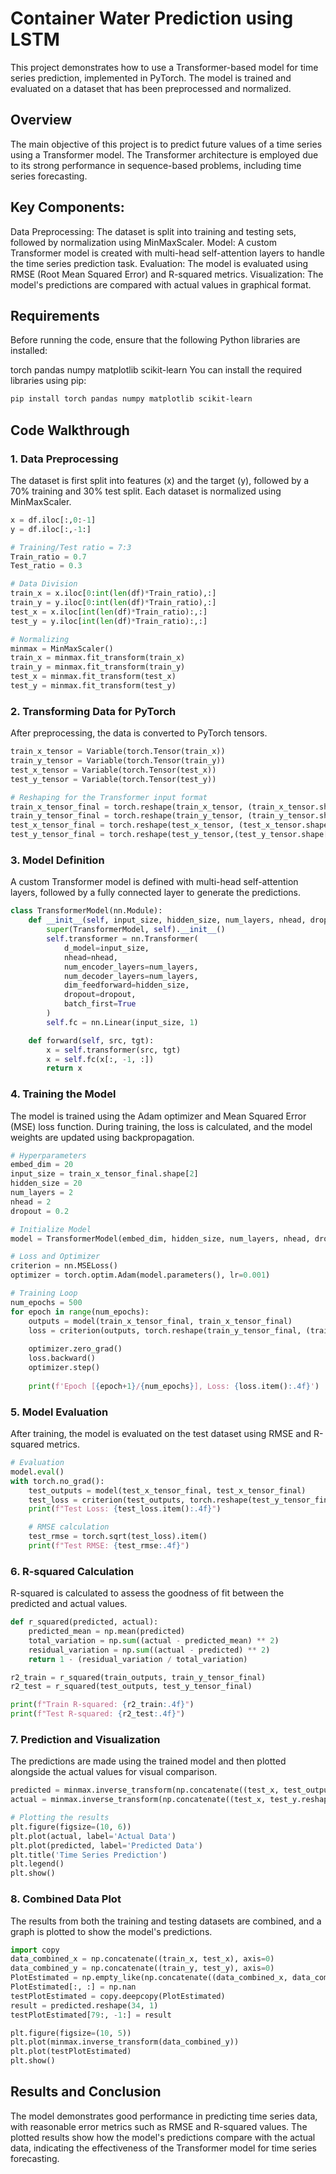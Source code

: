 # Container Water Prediction using LSTM
This project demonstrates how to use a Transformer-based model for time series prediction, implemented in PyTorch. The model is trained and evaluated on a dataset that has been preprocessed and normalized.

## Overview
The main objective of this project is to predict future values of a time series using a Transformer model. The Transformer architecture is employed due to its strong performance in sequence-based problems, including time series forecasting.

## Key Components:
Data Preprocessing: The dataset is split into training and testing sets, followed by normalization using MinMaxScaler.
Model: A custom Transformer model is created with multi-head self-attention layers to handle the time series prediction task.
Evaluation: The model is evaluated using RMSE (Root Mean Squared Error) and R-squared metrics.
Visualization: The model's predictions are compared with actual values in graphical format.

## Requirements
Before running the code, ensure that the following Python libraries are installed:

torch
pandas
numpy
matplotlib
scikit-learn
You can install the required libraries using pip:
```bash
pip install torch pandas numpy matplotlib scikit-learn
```

## Code Walkthrough
### 1. Data Preprocessing
The dataset is first split into features (x) and the target (y), followed by a 70% training and 30% test split. Each dataset is normalized using MinMaxScaler.
```python
x = df.iloc[:,0:-1]
y = df.iloc[:,-1:]

# Training/Test ratio = 7:3
Train_ratio = 0.7
Test_ratio = 0.3

# Data Division
train_x = x.iloc[0:int(len(df)*Train_ratio),:]
train_y = y.iloc[0:int(len(df)*Train_ratio),:]
test_x = x.iloc[int(len(df)*Train_ratio):,:]
test_y = y.iloc[int(len(df)*Train_ratio):,:]

# Normalizing
minmax = MinMaxScaler()
train_x = minmax.fit_transform(train_x)
train_y = minmax.fit_transform(train_y)
test_x = minmax.fit_transform(test_x)
test_y = minmax.fit_transform(test_y)
```
### 2. Transforming Data for PyTorch
After preprocessing, the data is converted to PyTorch tensors.
```python
train_x_tensor = Variable(torch.Tensor(train_x))
train_y_tensor = Variable(torch.Tensor(train_y))
test_x_tensor = Variable(torch.Tensor(test_x))
test_y_tensor = Variable(torch.Tensor(test_y))

# Reshaping for the Transformer input format
train_x_tensor_final = torch.reshape(train_x_tensor, (train_x_tensor.shape[0], 1, train_x_tensor.shape[1]))
train_y_tensor_final = torch.reshape(train_y_tensor, (train_y_tensor.shape[0], 1, train_y_tensor.shape[1]))
test_x_tensor_final = torch.reshape(test_x_tensor, (test_x_tensor.shape[0], 1, test_x_tensor.shape[1]))
test_y_tensor_final = torch.reshape(test_y_tensor,(test_y_tensor.shape[0], 1, test_y_tensor.shape[1]))
```
### 3. Model Definition
A custom Transformer model is defined with multi-head self-attention layers, followed by a fully connected layer to generate the predictions.
```python
class TransformerModel(nn.Module):
    def __init__(self, input_size, hidden_size, num_layers, nhead, dropout):
        super(TransformerModel, self).__init__()
        self.transformer = nn.Transformer(
            d_model=input_size,
            nhead=nhead,
            num_encoder_layers=num_layers,
            num_decoder_layers=num_layers,
            dim_feedforward=hidden_size,
            dropout=dropout,
            batch_first=True
        )
        self.fc = nn.Linear(input_size, 1)

    def forward(self, src, tgt):
        x = self.transformer(src, tgt)
        x = self.fc(x[:, -1, :])
        return x
```
### 4. Training the Model
The model is trained using the Adam optimizer and Mean Squared Error (MSE) loss function. During training, the loss is calculated, and the model weights are updated using backpropagation.
```python
# Hyperparameters
embed_dim = 20
input_size = train_x_tensor_final.shape[2]
hidden_size = 20
num_layers = 2
nhead = 2
dropout = 0.2

# Initialize Model
model = TransformerModel(embed_dim, hidden_size, num_layers, nhead, dropout)

# Loss and Optimizer
criterion = nn.MSELoss()
optimizer = torch.optim.Adam(model.parameters(), lr=0.001)

# Training Loop
num_epochs = 500
for epoch in range(num_epochs):
    outputs = model(train_x_tensor_final, train_x_tensor_final)
    loss = criterion(outputs, torch.reshape(train_y_tensor_final, (train_y_tensor_final.shape[0], train_y_tensor_final.shape[1])))
    
    optimizer.zero_grad()
    loss.backward()
    optimizer.step()
    
    print(f'Epoch [{epoch+1}/{num_epochs}], Loss: {loss.item():.4f}')
```
### 5. Model Evaluation
After training, the model is evaluated on the test dataset using RMSE and R-squared metrics.
```python
# Evaluation
model.eval()
with torch.no_grad():
    test_outputs = model(test_x_tensor_final, test_x_tensor_final)
    test_loss = criterion(test_outputs, torch.reshape(test_y_tensor_final, (test_y_tensor_final.shape[0], test_y_tensor_final.shape[1])))
    print(f"Test Loss: {test_loss.item():.4f}")

    # RMSE calculation
    test_rmse = torch.sqrt(test_loss).item()
    print(f"Test RMSE: {test_rmse:.4f}")
```
### 6. R-squared Calculation
R-squared is calculated to assess the goodness of fit between the predicted and actual values.
```python
def r_squared(predicted, actual):
    predicted_mean = np.mean(predicted)
    total_variation = np.sum((actual - predicted_mean) ** 2)
    residual_variation = np.sum((actual - predicted) ** 2)
    return 1 - (residual_variation / total_variation)

r2_train = r_squared(train_outputs, train_y_tensor_final)
r2_test = r_squared(test_outputs, test_y_tensor_final)

print(f"Train R-squared: {r2_train:.4f}")
print(f"Test R-squared: {r2_test:.4f}")
```
### 7. Prediction and Visualization
The predictions are made using the trained model and then plotted alongside the actual values for visual comparison.
```python
predicted = minmax.inverse_transform(np.concatenate((test_x, test_outputs.numpy()), axis=1))[:, -1]
actual = minmax.inverse_transform(np.concatenate((test_x, test_y.reshape(-1, 1)), axis=1))[:, -1]

# Plotting the results
plt.figure(figsize=(10, 6))
plt.plot(actual, label='Actual Data')
plt.plot(predicted, label='Predicted Data')
plt.title('Time Series Prediction')
plt.legend()
plt.show()
```
### 8. Combined Data Plot
The results from both the training and testing datasets are combined, and a graph is plotted to show the model's predictions.
```python
import copy
data_combined_x = np.concatenate((train_x, test_x), axis=0)
data_combined_y = np.concatenate((train_y, test_y), axis=0)
PlotEstimated = np.empty_like(np.concatenate((data_combined_x, data_combined_y), axis=1))
PlotEstimated[:, :] = np.nan
testPlotEstimated = copy.deepcopy(PlotEstimated)
result = predicted.reshape(34, 1)
testPlotEstimated[79:, -1:] = result

plt.figure(figsize=(10, 5))
plt.plot(minmax.inverse_transform(data_combined_y))
plt.plot(testPlotEstimated)
plt.show()
```
## Results and Conclusion
The model demonstrates good performance in predicting time series data, with reasonable error metrics such as RMSE and R-squared values.
The plotted results show how the model's predictions compare with the actual data, indicating the effectiveness of the Transformer model for time series forecasting.
